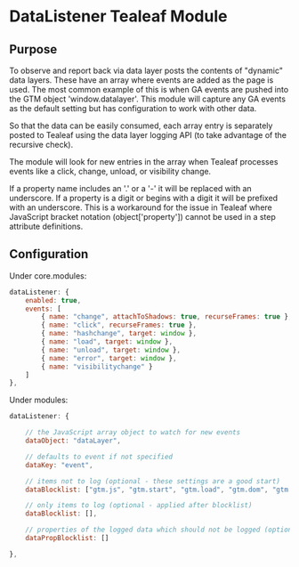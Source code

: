 # DataListener Tealeaf Module

## Purpose

To observe and report back via data layer posts the contents of "dynamic" data layers. These have an array where events are added as the page is used. The most common example of this is when GA events are pushed into the GTM object 'window.datalayer'. This module will capture any GA events as the default setting but has configuration to work with other data.

So that the data can be easily consumed, each array entry is separately posted to Tealeaf using the data layer logging API (to take advantage of the recursive check).

The module will look for new entries in the array when Tealeaf processes events like a click, change, unload, or visibility change.

If a property name includes an '.' or a '-' it will be replaced with an underscore. If a property is a digit or begins with a digit it will be prefixed with an underscore. This is a workaround for the issue in Tealeaf where JavaScript bracket notation (object['property']) cannot be used in a step attribute definitions.

## Configuration

Under core.modules:

```javascript
dataListener: {
    enabled: true,
    events: [
        { name: "change", attachToShadows: true, recurseFrames: true },
        { name: "click", recurseFrames: true },
        { name: "hashchange", target: window },
        { name: "load", target: window },
        { name: "unload", target: window },
        { name: "error", target: window },
        { name: "visibilitychange" }
    ]
},
```

Under modules:

```javascript
dataListener: {

    // the JavaScript array object to watch for new events
    dataObject: "dataLayer",

    // defaults to event if not specified
    dataKey: "event",

    // items not to log (optional - these settings are a good start)
    dataBlocklist: ["gtm.js", "gtm.start", "gtm.load", "gtm.dom", "gtm.timer", "gtm.scrollDepth"]

    // only items to log (optional - applied after blocklist)
    dataBlocklist: [],

    // properties of the logged data which should not be logged (optional - mostly PII, applied after block and allow lists)
    dataPropBlocklist: []

},
```